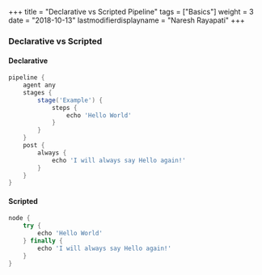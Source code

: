 +++
title = "Declarative vs Scripted Pipeline"
tags = ["Basics"]
weight = 3
date = "2018-10-13"
lastmodifierdisplayname = "Naresh Rayapati"
+++

### Declarative vs Scripted 

#### Declarative

```groovy
pipeline {
    agent any
    stages {
        stage('Example') {
            steps {
                echo 'Hello World'
            }
        }
    }
    post { 
        always { 
            echo 'I will always say Hello again!'
        }
    }
}
```

#### Scripted

```groovy
node {
    try {
        echo 'Hello World'
    } finally {
        echo 'I will always say Hello again!'
    }
}
```